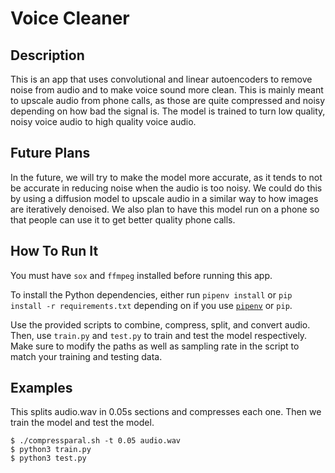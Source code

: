 # Voice Cleaner

## Description
This is an app that uses convolutional and linear autoencoders to remove noise from audio and to make voice sound more clean. This is mainly meant to upscale audio from phone calls, as those are quite compressed and noisy depending on how bad the signal is. The model is trained to turn low quality, noisy voice audio to high quality voice audio.

## Future Plans
In the future, we will try to make the model more accurate, as it tends to not be accurate in reducing noise when the audio is too noisy. We could do this by using a diffusion model to upscale audio in a similar way to how images are iteratively denoised. We also plan to have this model run on a phone so that people can use it to get better quality phone calls. 

## How To Run It
You must have `sox` and `ffmpeg` installed before running this app.

To install the Python dependencies, either run `pipenv install` or `pip install -r requirements.txt` depending on if you use [`pipenv`](https://pipenv.pypa.io/en/latest/) or `pip`.

Use the provided scripts to combine, compress, split, and convert audio. Then, use `train.py` and `test.py` to train and test the model respectively. Make sure to modify the paths as well as sampling rate in the script to match your training and testing data.

## Examples
This splits audio.wav in 0.05s sections and compresses each one. Then we train the model and test the model.
```
$ ./compressparal.sh -t 0.05 audio.wav
$ python3 train.py
$ python3 test.py
```